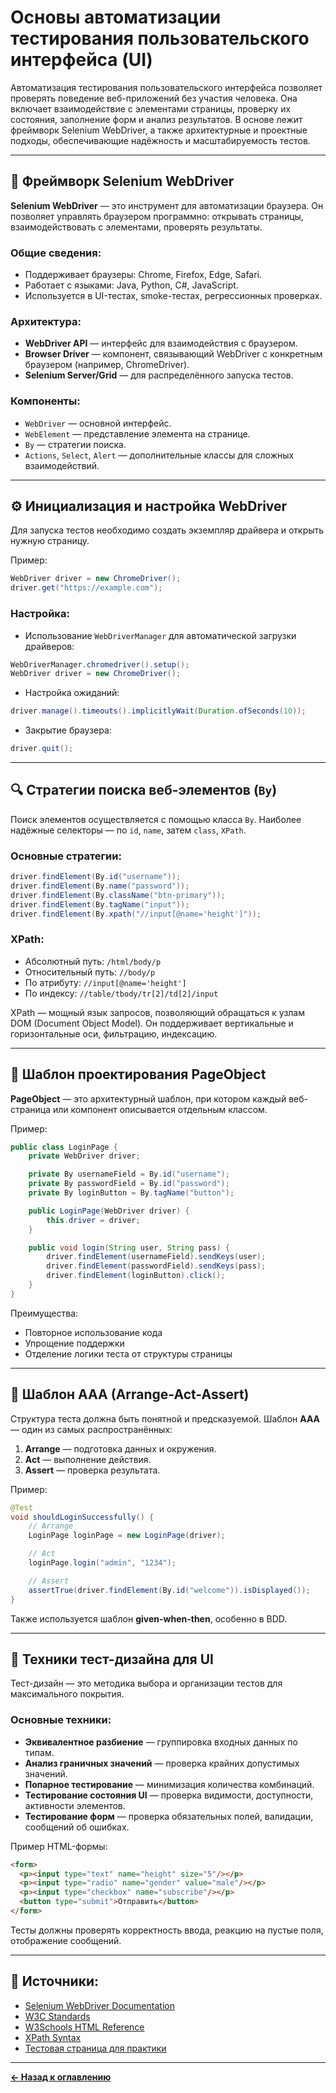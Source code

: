 # Основы автоматизации тестирования пользовательского интерфейса (UI)

Автоматизация тестирования пользовательского интерфейса позволяет проверять поведение веб-приложений без участия человека. Она включает взаимодействие с элементами страницы, проверку их состояния, заполнение форм и анализ результатов. В основе лежит фреймворк Selenium WebDriver, а также архитектурные и проектные подходы, обеспечивающие надёжность и масштабируемость тестов.

---

## 🧰 Фреймворк Selenium WebDriver

**Selenium WebDriver** — это инструмент для автоматизации браузера. Он позволяет управлять браузером программно: открывать страницы, взаимодействовать с элементами, проверять результаты.

### Общие сведения:
- Поддерживает браузеры: Chrome, Firefox, Edge, Safari.
- Работает с языками: Java, Python, C#, JavaScript.
- Используется в UI-тестах, smoke-тестах, регрессионных проверках.

### Архитектура:
- **WebDriver API** — интерфейс для взаимодействия с браузером.
- **Browser Driver** — компонент, связывающий WebDriver с конкретным браузером (например, ChromeDriver).
- **Selenium Server/Grid** — для распределённого запуска тестов.

### Компоненты:
- `WebDriver` — основной интерфейс.
- `WebElement` — представление элемента на странице.
- `By` — стратегии поиска.
- `Actions`, `Select`, `Alert` — дополнительные классы для сложных взаимодействий.

---

## ⚙️ Инициализация и настройка WebDriver

Для запуска тестов необходимо создать экземпляр драйвера и открыть нужную страницу.

Пример:
```java
WebDriver driver = new ChromeDriver();
driver.get("https://example.com");
```

### Настройка:
- Использование `WebDriverManager` для автоматической загрузки драйверов:
```java
WebDriverManager.chromedriver().setup();
WebDriver driver = new ChromeDriver();
```

- Настройка ожиданий:
```java
driver.manage().timeouts().implicitlyWait(Duration.ofSeconds(10));
```

- Закрытие браузера:
```java
driver.quit();
```

---

## 🔍 Стратегии поиска веб-элементов (`By`)

Поиск элементов осуществляется с помощью класса `By`. Наиболее надёжные селекторы — по `id`, `name`, затем `class`, `XPath`.

### Основные стратегии:
```java
driver.findElement(By.id("username"));
driver.findElement(By.name("password"));
driver.findElement(By.className("btn-primary"));
driver.findElement(By.tagName("input"));
driver.findElement(By.xpath("//input[@name='height']"));
```

### XPath:
- Абсолютный путь: `/html/body/p`
- Относительный путь: `//body/p`
- По атрибуту: `//input[@name='height']`
- По индексу: `//table/tbody/tr[2]/td[2]/input`

XPath — мощный язык запросов, позволяющий обращаться к узлам DOM (Document Object Model). Он поддерживает вертикальные и горизонтальные оси, фильтрацию, индексацию.

---

## 📄 Шаблон проектирования PageObject

**PageObject** — это архитектурный шаблон, при котором каждый веб-страница или компонент описывается отдельным классом.

Пример:
```java
public class LoginPage {
    private WebDriver driver;

    private By usernameField = By.id("username");
    private By passwordField = By.id("password");
    private By loginButton = By.tagName("button");

    public LoginPage(WebDriver driver) {
        this.driver = driver;
    }

    public void login(String user, String pass) {
        driver.findElement(usernameField).sendKeys(user);
        driver.findElement(passwordField).sendKeys(pass);
        driver.findElement(loginButton).click();
    }
}
```

Преимущества:
- Повторное использование кода
- Упрощение поддержки
- Отделение логики теста от структуры страницы

---

## 🧪 Шаблон AAA (Arrange-Act-Assert)

Структура теста должна быть понятной и предсказуемой. Шаблон **AAA** — один из самых распространённых:

1. **Arrange** — подготовка данных и окружения.
2. **Act** — выполнение действия.
3. **Assert** — проверка результата.

Пример:
```java
@Test
void shouldLoginSuccessfully() {
    // Arrange
    LoginPage loginPage = new LoginPage(driver);

    // Act
    loginPage.login("admin", "1234");

    // Assert
    assertTrue(driver.findElement(By.id("welcome")).isDisplayed());
}
```

Также используется шаблон **given-when-then**, особенно в BDD.

---

## 🧠 Техники тест-дизайна для UI

Тест-дизайн — это методика выбора и организации тестов для максимального покрытия.

### Основные техники:
- **Эквивалентное разбиение** — группировка входных данных по типам.
- **Анализ граничных значений** — проверка крайних допустимых значений.
- **Попарное тестирование** — минимизация количества комбинаций.
- **Тестирование состояния UI** — проверка видимости, доступности, активности элементов.
- **Тестирование форм** — проверка обязательных полей, валидации, сообщений об ошибках.

Пример HTML-формы:
```html
<form>
  <p><input type="text" name="height" size="5"/></p>
  <p><input type="radio" name="gender" value="male"/></p>
  <p><input type="checkbox" name="subscribe"/></p>
  <button type="submit">Отправить</button>
</form>
```

Тесты должны проверять корректность ввода, реакцию на пустые поля, отображение сообщений.

---

## 🔗 Источники:
- [Selenium WebDriver Documentation](https://www.selenium.dev/documentation/webdriver/)
- [W3C Standards](https://www.w3.org/)
- [W3Schools HTML Reference](https://www.w3schools.com/html/)
- [XPath Syntax](https://www.w3schools.com/xml/xpath_syntax.asp)
- [Тестовая страница для практики](https://svyatoslav.biz/testlab/wt/index.php)

---
[**← Назад к оглавлению**](../README.md)